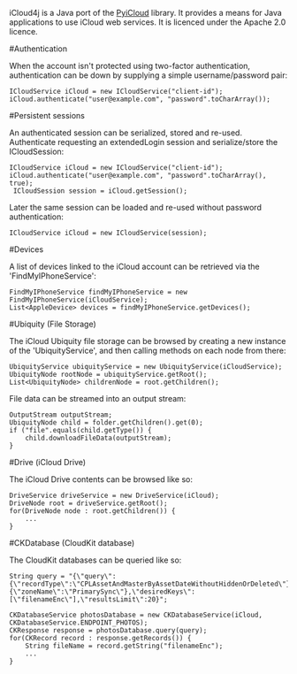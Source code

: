 iCloud4j is a Java port of the [PyiCloud](https://github.com/picklepete/pyicloud) library. It provides a means for Java applications to use iCloud web services.
It is licenced under the Apache 2.0 licence.

#Authentication

When the account isn't protected using two-factor authentication, authentication can be down by supplying a simple
username/password pair:

    ICloudService iCloud = new ICloudService("client-id");
    iCloud.authenticate("user@example.com", "password".toCharArray());

#Persistent sessions

An authenticated session can be serialized, stored and re-used. Authenticate requesting an
extendedLogin session and serialize/store the ICloudSession:

    ICloudService iCloud = new ICloudService("client-id");
    iCloud.authenticate("user@example.com", "password".toCharArray(), true);
	 ICloudSession session = iCloud.getSession();

Later the same session can be loaded and re-used without password authentication:

    ICloudService iCloud = new ICloudService(session);

#Devices

A list of devices linked to the iCloud account can be retrieved via the 'FindMyIPhoneService':

    FindMyIPhoneService findMyIPhoneService = new FindMyIPhoneService(iCloudService);
    List<AppleDevice> devices = findMyIPhoneService.getDevices();

#Ubiquity (File Storage)

The iCloud Ubiquity file storage can be browsed by creating a new instance of the 'UbiquityService', and then calling
methods on each node from there:

    UbiquityService ubiquityService = new UbiquityService(iCloudService);
    UbiquityNode rootNode = ubiquityService.getRoot();
    List<UbiquityNode> childrenNode = root.getChildren();

File data can be streamed into an output stream:

    OutputStream outputStream;
    UbiquityNode child = folder.getChildren().get(0);
    if ("file".equals(child.getType()) {
        child.downloadFileData(outputStream);
    }

#Drive (iCloud Drive)

The iCloud Drive contents can be browsed like so:

	DriveService driveService = new DriveService(iCloud);
	DriveNode root = driveService.getRoot();
	for(DriveNode node : root.getChildren()) {
	    ...
	}

#CKDatabase (CloudKit database)

The CloudKit databases can be queried like so:

	String query = "{\"query\":{\"recordType\":\"CPLAssetAndMasterByAssetDateWithoutHiddenOrDeleted\"},\"zoneID\":{\"zoneName\":\"PrimarySync\"},\"desiredKeys\":[\"filenameEnc\"],\"resultsLimit\":20}";

	CKDatabaseService photosDatabase = new CKDatabaseService(iCloud, CKDatabaseService.ENDPOINT_PHOTOS);
	CKResponse response = photosDatabase.query(query);
	for(CKRecord record : response.getRecords()) {
		String fileName = record.getString("filenameEnc");
		...
	}
